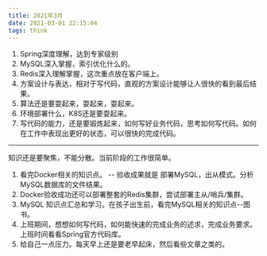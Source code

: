 ```yaml
---
title: 2021年3月
date: 2021-03-01 22:15:04
tags: think
---
```


1. Spring深度理解，达到专家级别
2. MySQL深入掌握，索引优化什么的。
3. Redis深入理解掌握，这次重点放在客户端上。
4. 方案设计与表达，相对于写代码，直观的方案设计能够让人很快的看到最后结果。
5. 算法还是要耍起来，耍起来，耍起来。
6. 环境部署什么，K8S还是要耍起来。
7. 写代码的能力，还是要锻炼起来，如何写好业务代码，思考如何写代码。如何在工作中表现出更好的状态，可以很快的完成代码。

---------------------------------------------

知识还是要聚焦，不能分散。当前阶段的工作很简单。

1. 看完Docker相关的知识点。 -- 验收成果就是 部署MySQL，出从模式。分析MySQL数据库的文件结果。
2. Docker验收成功还可以部署整套的Redis集群，尝试部署主从/哨兵/集群。
3. MySQL 知识点汇总和学习。在孩子出生前，看完MySQL相关的知识点--图书。
4. 上班期间，想想如何写代码，如何能快速的完成业务的述求，完成业务要求。上班时间看看Spring官方代码库。
5. 给自己一点压力。每天早上还是要老早起床，然后看些文章之类的。